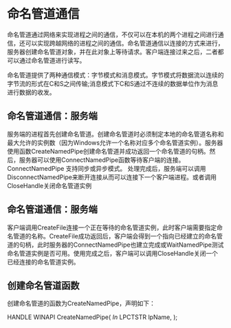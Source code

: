 # 命名管道通信

命名管道通过网络来实现进程之间的通信，不仅可以在本机的两个进程之间进行通信，还可以实现跨越网络的进程之间的通信。命名管道通信以连接的方式来进行，服务器创建命名管道对象，并在此对象上等待请求。客户端连接过来之后，二者都可以通过命名管道进行读写。

命名管道提供了两种通信模式：字节模式和消息模式。字节模式将数据流以连续的字节流的形式在C和S之间传输;消息模式下C和S通过不连续的数据单位作为消息进行数据的收发。

## 命名管道通信：服务端

服务端的进程首先创建命名管道。创建命名管道时必须制定本地的命名管道名称和最大允许的实例数（因为Windows允许一个名称对应多个命名管道实例）。服务器使用函数CreateNamedPipe创建命名管道并成功返回一个命名管道的句柄。然后，服务器可以使用ConnectNamedPipe函数等待客户端的连接。ConnectNamedPipe 支持同步或异步模式。
处理完成后，服务端可以调用DisconnectNamedPipe来断开连接从而可以连接下一个客户端进程。或者调用CloseHandle关闭命名管道实例

## 命名管道通信：服务端

客户端调用CreateFile连接一个正在等待的命名管道实例，此时客户端需要指定命名管道的名称。CreateFile成功返回后，客户端会得到一个指向已经建立的命名管道的句柄，此时服务器的ConnectNamedPipe也建立完成或WaitNamedPipe测试命名管道实例是否可用。使用完成之后，客户端可以调用CloseHandle关闭一个已经连接的命名管道实例。

## 创建命名管道函数

创建命名管道的函数为CreateNamedPipe，声明如下：
  
  HANDLE  WINAPI   CreateNamedPipe(
  _In_     LPCTSTR               lpName,
  );
